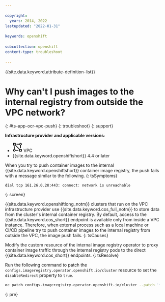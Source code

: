 ```yaml
---

copyright:
  years: 2014, 2022
lastupdated: "2022-01-31"

keywords: openshift

subcollection: openshift
content-type: troubleshoot

---
```


{{site.data.keyword.attribute-definition-list}}

# Why can't I push images to the internal registry from outside the VPC network?
{: #ts-app-ocr-vpc-push}
{: troubleshoot}
{: support}

**Infrastructure provider and applicable versions**:
* ![VPC infrastructure provider icon.](images/icon-vpc-2.svg) VPC
* {{site.data.keyword.openshiftshort}} 4.4 or later


When you try to push container images to the internal {{site.data.keyword.openshiftshort}} container image registry, the push fails with a message similar to the following.
{: tsSymptoms} 

```
dial tcp 161.26.0.28:443: connect: network is unreachable
```
{: screen}


{{site.data.keyword.openshiftlong_notm}} clusters that run on the VPC infrastructure provider use {{site.data.keyword.cos_full_notm}} to store data from the cluster's internal container registry. By default, access to the {{site.data.keyword.cos_short}} endpoint is available only from inside a VPC instance. Therefore, when external process such as a local machine or CI/CD pipeline try to push container images to the internal registry from outside the VPC, the image push fails.
{: tsCauses}


Modify the custom resource of the internal image registry operator to proxy container image traffic through the internal registry pods to the direct {{site.data.keyword.cos_short}} endpoints.
{: tsResolve} 

Run the following command to patch the `configs.imageregistry.operator.openshift.io/cluster` resource to set the `disableRedirect` property to `true`. 

```sh
oc patch configs.imageregistry.operator.openshift.io/cluster --patch '{"spec":{"disableRedirect":true}}' --type=merge
```
{: pre}







